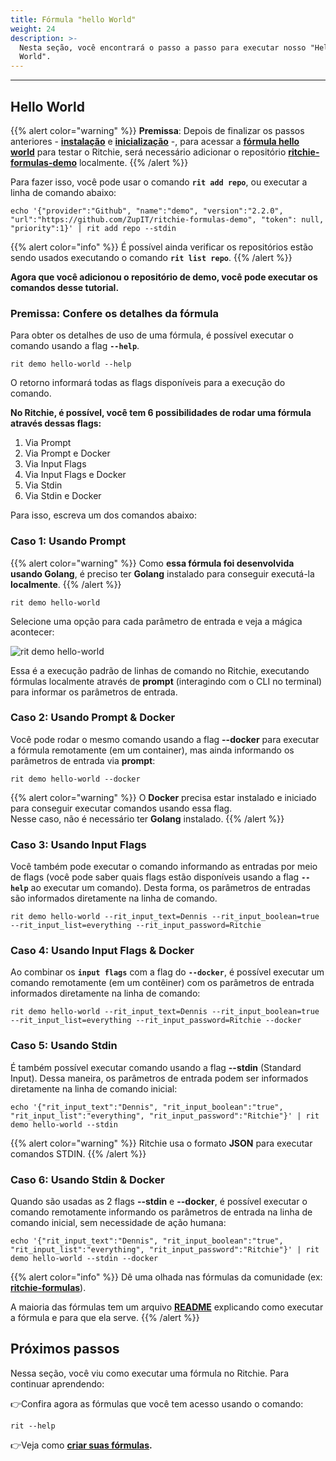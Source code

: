```yaml
---
title: Fórmula "hello World"
weight: 24
description: >-
  Nesta seção, você encontrará o passo a passo para executar nosso "Hello
  World".
---
```


---

## Hello World

{{% alert color="warning" %}}
**Premissa**: Depois de finalizar os passos anteriores - [**instalação**](../../../getting-started/installation/) e [**inicialização**](../../../getting-started/initialization.md) -, para acessar a [**fórmula hello world**](https://github.com/ZupIT/ritchie-formulas/tree/master/demo/hello-world) para testar o Ritchie, será necessário adicionar o repositório [**ritchie-formulas-demo**](https://github.com/ZupIT/ritchie-formulas-demo) localmente.
{{% /alert %}}

Para fazer isso, você pode usar o comando **`rit add repo`**, ou executar a linha de comando abaixo:

```text
echo '{"provider":"Github", "name":"demo", "version":"2.2.0", "url":"https://github.com/ZupIT/ritchie-formulas-demo", "token": null, "priority":1}' | rit add repo --stdin
```

{{% alert color="info" %}}
É possível ainda verificar os repositórios estão sendo usados executando o comando **`rit list repo`**.
{{% /alert %}}

**Agora que você adicionou o repositório de demo, você pode executar os comandos desse tutorial.**

### **Premissa: Confere os detalhes da fórmula**

Para obter os detalhes de uso de uma fórmula, é possível executar o comando usando a flag **`--help`**.

```text
rit demo hello-world --help
```

O retorno informará todas as flags disponíveis para a execução do comando.

**No Ritchie, é possível, você tem 6 possibilidades de rodar uma fórmula através dessas flags:**

1. Via Prompt
2. Via Prompt e Docker
3. Via Input Flags
4. Via Input Flags e Docker
5. Via Stdin
6. Via Stdin e Docker

Para isso, escreva um dos comandos abaixo:

### Caso 1: Usando Prompt

{{% alert color="warning" %}}
Como **essa fórmula foi desenvolvida usando Golang**, é preciso ter **Golang** instalado para conseguir executá-la **localmente**.
{{% /alert %}}

```text
rit demo hello-world
```

Selecione uma opção para cada parâmetro de entrada e veja a mágica acontecer:

![rit demo hello-world](/docs-ritchie/large-gif-1054x366-%20%281%29.gif)

Essa é a execução padrão de linhas de comando no Ritchie, executando fórmulas localmente através de **prompt** \(interagindo com o CLI no terminal\) para informar os parâmetros de entrada.

### Caso 2: Usando Prompt & Docker

Você pode rodar o mesmo comando usando a flag **--docker** para executar a fórmula remotamente \(em um container\), mas ainda informando os parâmetros de entrada via **prompt**:

```text
rit demo hello-world --docker
```

{{% alert color="warning" %}}
O **Docker** precisa estar instalado e iniciado para conseguir executar comandos usando essa flag.  
Nesse caso, não é necessário ter **Golang** instalado.
{{% /alert %}}

### Caso 3: Usando Input Flags

Você também pode executar o comando informando as entradas por meio de flags \(você pode saber quais flags estão disponíveis usando a flag **`--help`** ao executar um comando\). Desta forma, os parâmetros de entradas são informados diretamente na linha de comando.

```
rit demo hello-world --rit_input_text=Dennis --rit_input_boolean=true --rit_input_list=everything --rit_input_password=Ritchie
```

### Caso 4: Usando Input Flags & Docker

Ao combinar os **`input flags`** com a flag do **`--docker`**, é possível executar um comando remotamente \(em um contêiner\) com os parâmetros de entrada informados diretamente na linha de comando:

```
rit demo hello-world --rit_input_text=Dennis --rit_input_boolean=true --rit_input_list=everything --rit_input_password=Ritchie --docker
```

### Caso 5: Usando Stdin

É também possível executar comando usando a flag **--stdin** \(Standard Input\). Dessa maneira, os parâmetros de entrada podem ser informados diretamente na linha de comando inicial:

```
echo '{"rit_input_text":"Dennis", "rit_input_boolean":"true", "rit_input_list":"everything", "rit_input_password":"Ritchie"}' | rit demo hello-world --stdin
```

{{% alert color="warning" %}}
Ritchie usa o formato **JSON** para executar comandos STDIN.
{{% /alert %}}

### Caso 6: Usando Stdin & Docker

Quando são usadas as 2 flags **--stdin** e **--docker**, é possível executar o comando remotamente informando os parâmetros de entrada na linha de comando inicial, sem necessidade de ação humana:

```text
echo '{"rit_input_text":"Dennis", "rit_input_boolean":"true", "rit_input_list":"everything", "rit_input_password":"Ritchie"}' | rit demo hello-world --stdin --docker
```

{{% alert color="info" %}}
Dê uma olhada nas fórmulas da comunidade \(ex: [**ritchie-formulas**](https://github.com/ZupIT/ritchie-formulas)\).

A maioria das fórmulas tem um arquivo [**README**](https://github.com/ZupIT/ritchie-formulas/tree/master/demo/hello-world) explicando como executar a fórmula e para que ela serve.
{{% /alert %}}

## Próximos passos

Nessa seção, você viu como executar uma fórmula no Ritchie. Para continuar aprendendo:

👉Confira agora as fórmulas que você tem acesso usando o comando:

```text
rit --help
```

👉Veja como [**criar suas fórmulas**](../como-criar-formulas.md)**.**
